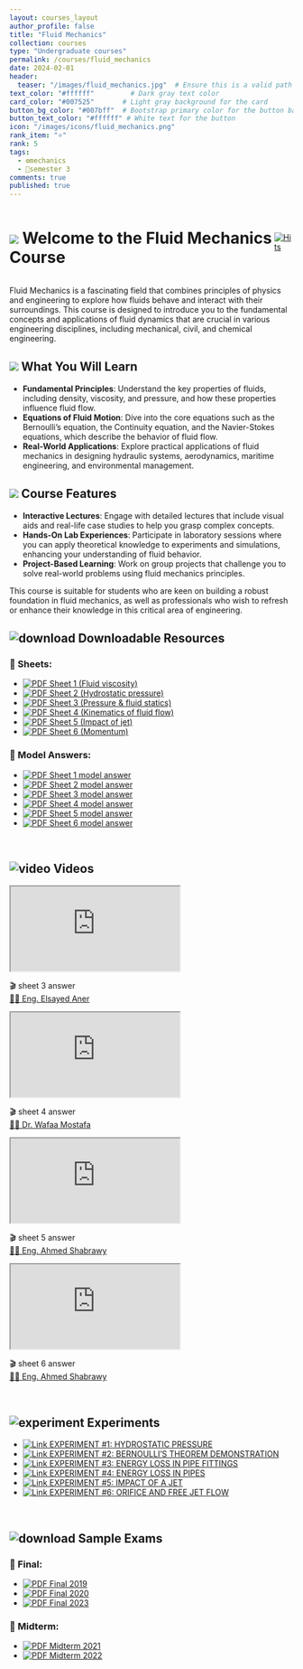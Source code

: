 ```yaml
---
layout: courses_layout
author_profile: false
title: "Fluid Mechanics"
collection: courses
type: "Undergraduate courses"
permalink: /courses/fluid_mechanics
date: 2024-02-01
header:
  teaser: "/images/fluid_mechanics.jpg"  # Ensure this is a valid path to an image file
text_color: "#ffffff"         # Dark gray text color
card_color: "#007525"       # Light gray background for the card
button_bg_color: "#007bff"  # Bootstrap primary color for the button background
button_text_color: "#ffffff" # White text for the button
icon: "/images/icons/fluid_mechanics.png"
rank_item: "⭐"
rank: 5
tags:
  - ⚙️mechanics
  - 📅semester 3
comments: true
published: true
---
```


<div style="display: flex; justify-content: space-between; align-items: center;">
    <h1 class="exercises-header" style="background: #ffffff00; --header-text-color: #474646; padding: 0px;"><img src="../images/icons/pin.png"> Welcome to the Fluid Mechanics Course</h1>
    <a href="https://hits.sh/elsayedaner.github.io/courses/fluid_mechanics/"><img alt="Hits" src="https://hits.sh/elsayedaner.github.io/courses/fluid_mechanics.svg?style=for-the-badge"/></a>
</div>

Fluid Mechanics is a fascinating field that combines principles of physics and engineering to explore how fluids behave and interact with their surroundings. This course is designed to introduce you to the fundamental concepts and applications of fluid dynamics that are crucial in various engineering disciplines, including mechanical, civil, and chemical engineering.

<h2 class="exercises-header" style="background: #ffffff00; --header-text-color: #474646; padding: 0px; text-decoration: none;"><img src="../images/icons/pin.png"> What You Will Learn</h2>

- **Fundamental Principles**: Understand the key properties of fluids, including density, viscosity, and pressure, and how these properties influence fluid flow.
- **Equations of Fluid Motion**: Dive into the core equations such as the Bernoulli’s equation, the Continuity equation, and the Navier-Stokes equations, which describe the behavior of fluid flow.
- **Real-World Applications**: Explore practical applications of fluid mechanics in designing hydraulic systems, aerodynamics, maritime engineering, and environmental management.

<h2 class="exercises-header" style="background: #ffffff00; --header-text-color: #474646; padding: 0px; text-decoration: none;"><img src="../images/icons/pin.png"> Course Features</h2>

- **Interactive Lectures**: Engage with detailed lectures that include visual aids and real-life case studies to help you grasp complex concepts.
- **Hands-On Lab Experiences**: Participate in laboratory sessions where you can apply theoretical knowledge to experiments and simulations, enhancing your understanding of fluid behavior.
- **Project-Based Learning**: Work on group projects that challenge you to solve real-world problems using fluid mechanics principles.

This course is suitable for students who are keen on building a robust foundation in fluid mechanics, as well as professionals who wish to refresh or enhance their knowledge in this critical area of engineering.
<br>

<h2 class="exercises-header" style="--header-start-color: {{ page.card_color }}; --header-text-color: {{ page.text_color }};"><img src="../images/icons/download.png" alt="download"> Downloadable Resources</h2>
<div class="container_column">
  <div class="column_x">
    <h3>🔹 Sheets:</h3>
    <ul class="pdf-list">
      <li><a class="pdf-link" href="../files/fluid_mechanics/sheet_1.pdf" target="_blank"><img src="../images/icons/pdf.png" alt="PDF"> Sheet 1 (Fluid viscosity)</a></li>
      <li><a class="pdf-link" href="../files/fluid_mechanics/sheet_2.pdf" target="_blank"><img src="../images/icons/pdf.png" alt="PDF"> Sheet 2 (Hydrostatic pressure)</a></li>
      <li><a class="pdf-link" href="../files/fluid_mechanics/sheet_3.pdf" target="_blank"><img src="../images/icons/pdf.png" alt="PDF"> Sheet 3 (Pressure & fluid statics)</a></li>
      <li><a class="pdf-link" href="../files/fluid_mechanics/sheet_4.pdf" target="_blank"><img src="../images/icons/pdf.png" alt="PDF"> Sheet 4 (Kinematics of fluid flow)</a></li>
      <li><a class="pdf-link" href="../files/fluid_mechanics/sheet_5.pdf" target="_blank"><img src="../images/icons/pdf.png" alt="PDF"> Sheet 5 (Impact of jet)</a></li>
      <li><a class="pdf-link" href="../files/fluid_mechanics/sheet_6.pdf" target="_blank"><img src="../images/icons/pdf.png" alt="PDF"> Sheet 6 (Momentum)</a></li>
    </ul>
  </div>
  <div class="column_x">
    <h3>🔹 Model Answers:</h3>
    <ul class="pdf-list">
      <li><a class="pdf-link" href="../files/fluid_mechanics/sheet_1_MA.pdf" target="_blank"><img src="../images/icons/pdf.png" alt="PDF"> Sheet 1 model answer</a></li>
      <li><a class="pdf-link" href="../files/fluid_mechanics/sheet_2_MA.pdf" target="_blank"><img src="../images/icons/pdf.png" alt="PDF"> Sheet 2 model answer</a></li>
      <li><a class="pdf-link" href="../files/fluid_mechanics/sheet_3_MA.pdf" target="_blank"><img src="../images/icons/pdf.png" alt="PDF"> Sheet 3 model answer</a></li>
      <li><a class="pdf-link" href="../files/fluid_mechanics/sheet_4_MA.pdf" target="_blank"><img src="../images/icons/pdf.png" alt="PDF"> Sheet 4 model answer</a></li>
      <li><a class="pdf-link" href="../files/fluid_mechanics/sheet_5_MA.pdf" target="_blank"><img src="../images/icons/pdf.png" alt="PDF"> Sheet 5 model answer</a></li>
      <li><a class="pdf-link" href="../files/fluid_mechanics/sheet_6_MA.pdf" target="_blank"><img src="../images/icons/pdf.png" alt="PDF"> Sheet 6 model answer</a></li>
    </ul>
  </div>
</div>
<br>

<h2 class="exercises-header" style="--header-start-color: {{ page.card_color }}; --header-text-color: {{ page.text_color }};"><img src="../images/icons/video.png" alt="video"> Videos</h2>
<div id="banner-card">
  <div class="video-container">
      <div class="video-group">
          <div class="video-wrapper">
              <iframe src="https://www.youtube.com/embed/PZF8ecpsZqc" title="Fluid mechanics sheet 3 answer"
                  allow="accelerometer; autoplay; clipboard-write; encrypted-media; gyroscope; picture-in-picture"
                  allowfullscreen></iframe>
          </div>
          <p class="video-description">🎬 sheet 3 answer<br>
          <a href="https://www.linkedin.com/in/elsayed-atif/" target="_blank">👨‍🏫 Eng. Elsayed Aner</a></p>
      </div>
      <div class="video-group">
          <div class="video-wrapper">
              <iframe src="https://www.youtube.com/embed/6a4_WzMDv8w" title="sheet 4"
                  allow="accelerometer; autoplay; clipboard-write; encrypted-media; gyroscope; picture-in-picture"
                  allowfullscreen></iframe>
          </div>
          <p class="video-description">🎬 sheet 4 answer<br>
          <a href="https://www.researchgate.net/profile/Wafaa-Mostafa" target="_blank">👨‍🏫 Dr. Wafaa Mostafa</a></p>
      </div>
      <div class="video-group">
          <div class="video-wrapper">
              <iframe src="https://www.youtube.com/embed/TAewmTe-cWU" title="sheet 5"
                  allow="accelerometer; autoplay; clipboard-write; encrypted-media; gyroscope; picture-in-picture"
                  allowfullscreen></iframe>
          </div>
          <p class="video-description">🎬 sheet 5 answer<br>
          <a href="https://www.researchgate.net/profile/Ahmed-Elshabrawy-7" target="_blank">👨‍🏫 Eng. Ahmed Shabrawy</a></p>
      </div>
      <div class="video-group">
          <div class="video-wrapper">
              <iframe src="https://www.youtube.com/embed/XytAj-pI9rY" title="Fluid mechanics sheet 6 answer"
                  allow="accelerometer; autoplay; clipboard-write; encrypted-media; gyroscope; picture-in-picture"
                  allowfullscreen></iframe>
          </div>
          <p class="video-description">🎬 sheet 6 answer<br>
          <a href="https://www.researchgate.net/profile/Ahmed-Elshabrawy-7" target="_blank">👨‍🏫 Eng. Ahmed Shabrawy</a></p>
      </div>
  </div>
</div>

<br>
<h2 class="exercises-header" style="--header-start-color: {{ page.card_color }}; --header-text-color: {{ page.text_color }};"><img src="../images/icons/experiment.png" alt="experiment"> Experiments</h2>

<!-- HTML structure for lab experiments using custom icons and class-based styling -->
<ul class="pdf-list">
  <li><a class="pdf-link" href="https://uta.pressbooks.pub/appliedfluidmechanics/chapter/experiment-1/" target="_blank"><img src="../images/icons/link.png" alt="Link"> EXPERIMENT #1: HYDROSTATIC PRESSURE</a></li>
  <li><a class="pdf-link" href="https://uta.pressbooks.pub/appliedfluidmechanics/chapter/experiment-2/" target="_blank"><img src="../images/icons/link.png" alt="Link"> EXPERIMENT #2: BERNOULLI’S THEOREM DEMONSTRATION</a></li>
  <li><a class="pdf-link" href="https://uta.pressbooks.pub/appliedfluidmechanics/chapter/experiment-3/" target="_blank"><img src="../images/icons/link.png" alt="Link"> EXPERIMENT #3: ENERGY LOSS IN PIPE FITTINGS</a></li>
  <li><a class="pdf-link" href="https://uta.pressbooks.pub/appliedfluidmechanics/chapter/experiment-4/" target="_blank"><img src="../images/icons/link.png" alt="Link"> EXPERIMENT #4: ENERGY LOSS IN PIPES</a></li>
  <li><a class="pdf-link" href="https://uta.pressbooks.pub/appliedfluidmechanics/chapter/experiment-5/" target="_blank"><img src="../images/icons/link.png" alt="Link"> EXPERIMENT #5: IMPACT OF A JET</a></li>
  <li><a class="pdf-link" href="https://uta.pressbooks.pub/appliedfluidmechanics/chapter/experiment-6/" target="_blank"><img src="../images/icons/link.png" alt="Link"> EXPERIMENT #6: ORIFICE AND FREE JET FLOW</a></li>
</ul>
<br>

<h2 class="exercises-header" style="--header-start-color: {{ page.card_color }}; --header-text-color: {{ page.text_color }};"><img src="../images/icons/exams.png" alt="download"> Sample Exams</h2>
<div class="container_column">
  <div class="column_x">
    <h3>🔹 Final:</h3>
    <ul class="pdf-list">
      <li><a class="pdf-link" href="../files/fluid_mechanics/final-exam-2019.pdf" target="_blank"><img src="../images/icons/pdf.png" alt="PDF"> Final 2019</a></li>
      <li><a class="pdf-link" href="../files/fluid_mechanics/final-exam-2020.pdf" target="_blank"><img src="../images/icons/pdf.png" alt="PDF"> Final 2020</a></li>
      <li><a class="pdf-link" href="../files/fluid_mechanics/final-exam-2023.pdf" target="_blank"><img src="../images/icons/pdf.png" alt="PDF"> Final 2023</a></li>
    </ul>
  </div>
  <div class="column_x">
    <h3>🔹 Midterm:</h3>
    <ul class="pdf-list">
      <li><a class="pdf-link" href="../files/fluid_mechanics/midterm-exam-.pdf" target="_blank"><img src="../images/icons/pdf.png" alt="PDF"> Midterm 2021</a></li>
      <li><a class="pdf-link" href="../files/fluid_mechanics/midterm-exam-.pdf" target="_blank"><img src="../images/icons/pdf.png" alt="PDF"> Midterm 2022</a></li>
    </ul>
  </div>
</div>
